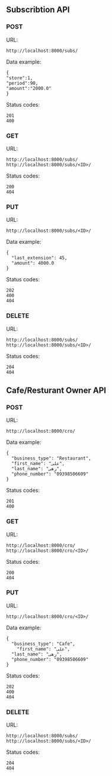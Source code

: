 
## Subscribtion API

### POST
URL:
```
http://localhost:8000/subs/
```
Data example:
```
{
"store":1,
"period":90,
"amount":"2000.0"
}
```
Status codes:
```
201
400
```
### GET
URL:
```
http://localhost:8000/subs/
http://localhost:8000/subs/<ID>/
```
Status codes:
```
200
404
```
### PUT
URL:
```
http://localhost:8000/subs/<ID>/
```
Data example:
```
{
  "last_extension": 45,
  "amount": 4000.0
}
```
Status codes:
```
202
400
404
```
### DELETE
URL:
```
http://localhost:8000/subs/
http://localhost:8000/subs/<ID>/
```
Status codes:
```
204
404
```

## Cafe/Resturant Owner API

### POST
URL:
```
http://localhost:8000/cro/
```
Data example:
```
{
  "business_type": "Restaurant",
  "first_name": "علی",
  "last_name": "رهی",
  "phone_number": "09398506609"
}
```
Status codes:
```
201
400
```
### GET
URL:
```
http://localhost:8000/cro/
http://localhost:8000/cro/<ID>/
```
Status codes:
```
200
404
```
### PUT
URL:
```
http://localhost:8000/cro/<ID>/
```
Data example:
```
{
  "business_type": "Cafe",
    "first_name": "علی",
  "last_name": "رهی",
  "phone_number": "09398506609"
}
```
Status codes:
```
202
400
404
```
### DELETE
URL:
```
http://localhost:8000/subs/
http://localhost:8000/subs/<ID>/
```
Status codes:
```
204
404
```

